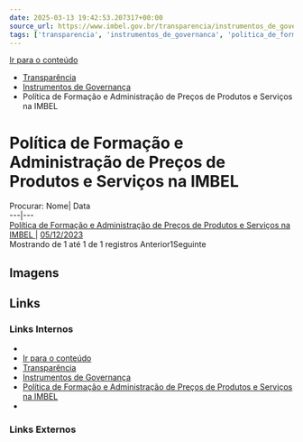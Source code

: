 ```yaml
---
date: 2025-03-13 19:42:53.207317+00:00
source_url: https://www.imbel.gov.br/transparencia/instrumentos_de_governanca/politica_de_formacao_e_administracao_de_precos_de_produtos_e_servicos_na_imbel
tags: ['transparencia', 'instrumentos_de_governanca', 'politica_de_formacao_e_administracao_de_precos_de_produtos_e_servicos_na_imbel']
---
```


[](https://www.imbel.gov.br/transparencia/instrumentos_de_governanca/politica_de_formacao_e_administracao_de_precos_de_produtos_e_servicos_na_imbel)
[Ir para o conteúdo](https://www.imbel.gov.br/transparencia/instrumentos_de_governanca/politica_de_formacao_e_administracao_de_precos_de_produtos_e_servicos_na_imbel#conteudo)
  * [ Transparência](https://www.imbel.gov.br/transparencia)
  * [ Instrumentos de Governança](https://www.imbel.gov.br/transparencia/instrumentos_de_governanca)
  * Política de Formação e Administração de Preços de Produtos e Serviços na IMBEL


# Política de Formação e Administração de Preços de Produtos e Serviços na IMBEL
Procurar:
Nome| Data  
---|---  
[ Política de Formação e Administração de Preços de Produtos e Serviços na IMBEL ](https://www.imbel.gov.br/storage/transparencia/1701794075.pdf) | [05/12/2023](https://www.imbel.gov.br/storage/transparencia/1701794075.pdf)  
Mostrando de 1 até 1 de 1 registros
Anterior1Seguinte
[ ](https://www.imbel.gov.br/transparencia/instrumentos_de_governanca/politica_de_formacao_e_administracao_de_precos_de_produtos_e_servicos_na_imbel#home)


## Imagens



## Links

### Links Internos

- [](https://www.imbel.gov.br/transparencia/instrumentos_de_governanca/politica_de_formacao_e_administracao_de_precos_de_produtos_e_servicos_na_imbel)
- [Ir para o conteúdo](https://www.imbel.gov.br/transparencia/instrumentos_de_governanca/politica_de_formacao_e_administracao_de_precos_de_produtos_e_servicos_na_imbel#conteudo)
- [Transparência](https://www.imbel.gov.br/transparencia)
- [Instrumentos de Governança](https://www.imbel.gov.br/transparencia/instrumentos_de_governanca)
- [Política de Formação e Administração de Preços de Produtos e Serviços na IMBEL](https://www.imbel.gov.br/storage/transparencia/1701794075.pdf)
- [](https://www.imbel.gov.br/transparencia/instrumentos_de_governanca/politica_de_formacao_e_administracao_de_precos_de_produtos_e_servicos_na_imbel#home)

### Links Externos


